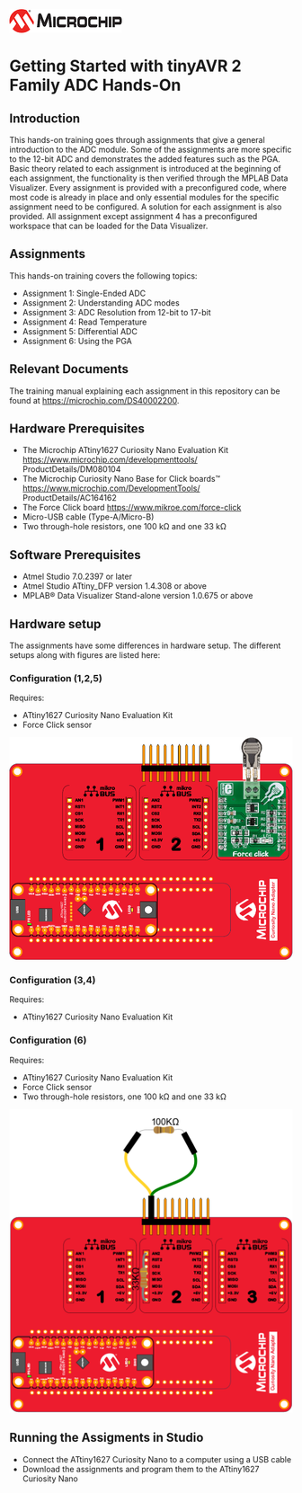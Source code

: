 <a href="https://microchip.com" target="_blank" align="left">
  <img width=200px height=auto src="images/MicrochipLogo.png">
</a>


# Getting Started with tinyAVR 2 Family ADC Hands-On

## Introduction
This hands-on training goes through assignments that give a general introduction to the ADC module. Some of the
assignments are more specific to the 12-bit ADC and demonstrates the added features such as the PGA. Basic
theory related to each assignment is introduced at the beginning of each assignment, the functionality is then verified
through the MPLAB Data Visualizer. Every assignment is provided with a preconfigured code, where most code is
already in place and only essential modules for the specific assignment need to be configured. A solution for each assignment is also provided. All assignment except assignment 4 has a preconfigured workspace that can be loaded for the Data Visualizer. 

## Assignments
This hands-on training covers the following topics:

* Assignment 1: Single-Ended ADC
* Assignment 2: Understanding ADC modes
* Assignment 3: ADC Resolution from 12-bit to 17-bit
* Assignment 4: Read Temperature
* Assignment 5: Differential ADC
* Assignment 6: Using the PGA

## Relevant Documents
The training manual explaining each assignment in this repository can be found at https://microchip.com/DS40002200.

## Hardware Prerequisites
* The Microchip ATtiny1627 Curiosity Nano Evaluation Kit https://www.microchip.com/developmenttools/
ProductDetails/DM080104
* The Microchip Curiosity Nano Base for Click boards™ https://www.microchip.com/DevelopmentTools/
ProductDetails/AC164162
* The Force Click board https://www.mikroe.com/force-click
* Micro-USB cable (Type-A/Micro-B)
* Two through-hole resistors, one 100 kΩ and one 33 kΩ
## Software Prerequisites
* Atmel Studio 7.0.2397 or later
* Atmel Studio ATtiny_DFP version 1.4.308 or above
* MPLAB® Data Visualizer Stand-alone version 1.0.675 or above

## Hardware setup
The assignments have some differences in hardware setup. The different setups along with figures are listed here:

### Configuration (1,2,5)
Requires: 
* ATtiny1627 Curiosity Nano Evaluation Kit 
* Force Click sensor
<p align="left">
  <img width=800px height=auto src="images/HW_Setup1.pdf">
</p>

### Configuration (3,4)
Requires: 
* ATtiny1627 Curiosity Nano Evaluation Kit

### Configuration (6)
Requires: 
* ATtiny1627 Curiosity Nano Evaluation Kit 
* Force Click sensor 
* Two through-hole resistors, one 100 kΩ and one 33 kΩ
<p align="left">
  <img width=800px height=auto src="images/HW_Setup2.png">
</p>

## Running the Assigments in Studio
* Connect the ATtiny1627 Curiosity Nano to a computer using a USB cable
* Download the assignments and program them to the ATtiny1627 Curiosity Nano
